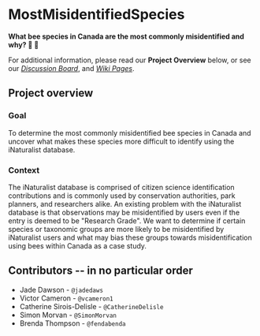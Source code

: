 # MostMisidentifiedSpecies
<b> What bee species in Canada are the most commonly misidentified and why? :mag_right: :bee: </b>

For additional information, please read our <b>Project Overview</b> below, or see our <em><a href="https://github.com/orgs/DataDrivenEcologicalSynthesis/teams/mostmisidentifiedspecies">Discussion Board</a></em>, and <em><a href="https://github.com/DataDrivenEcologicalSynthesis/MostMisidentifiedSpecies/wiki">Wiki Pages</a></em>.

## Project overview

### Goal

To determine the most commonly misidentified bee species in Canada and uncover what makes these species more difficult to identify using the iNaturalist database.

### Context

The iNaturalist database is comprised of citizen science identification contributions and is commonly used by conservation authorities, park planners, and researchers alike. An existing problem with the iNaturalist database is that observations may be misidentified by users even if the entry is deemed to be "Research Grade". We want to determine if certain species or taxonomic groups are more likely to be misidentified by iNaturalist users and what may bias these groups towards misidentification using bees within Canada as a case study.

## Contributors -- in no particular order

- Jade Dawson - `@jadedaws`
- Victor Cameron - `@vcameron1`
- Catherine Sirois-Delisle - `@CatherineDelisle`
- Simon Morvan - `@SimonMorvan`
- Brenda Thompson - `@fendabenda`

